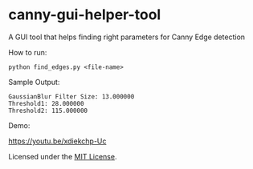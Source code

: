 # canny-gui-helper-tool

A GUI tool that helps finding right parameters for Canny Edge detection 

How to run:
   
    python find_edges.py <file-name>

Sample Output:

    GaussianBlur Filter Size: 13.000000
    Threshold1: 28.000000
    Threshold2: 115.000000

Demo:
   
   https://youtu.be/xdiekchp-Uc

Licensed under the [MIT License](LICENSE).
   
